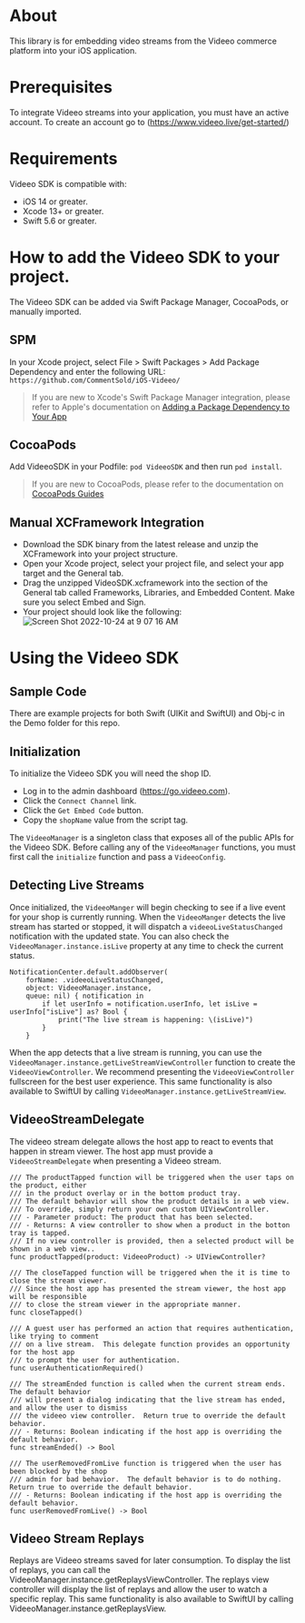 # About

This library is for embedding video streams from the Videeo commerce platform into your iOS application.

# Prerequisites

To integrate Videeo streams into your application, you must have an active account. To create an account go to (https://www.videeo.live/get-started/)

# Requirements

Videeo SDK is compatible with:

- iOS 14 or greater.
- Xcode 13+ or greater.
- Swift 5.6 or greater.

# How to add the Videeo SDK to your project.

The Videeo SDK can be added via Swift Package Manager, CocoaPods, or manually imported.

## SPM

In your Xcode project, select File > Swift Packages > Add Package Dependency and enter the following URL: 
`https://github.com/CommentSold/iOS-Videeo/`

> If you are new to Xcode's Swift Package Manager integration, please refer to Apple's documentation on
> [Adding a Package Dependency to Your App](https://developer.apple.com/documentation/xcode/adding_package_dependencies_to_your_app)

## CocoaPods

Add VideeoSDK in your Podfile: `pod VideeoSDK` and then run `pod install`.

> If you are new to CocoaPods, please refer to the documentation on
> [CocoaPods Guides](https://guides.cocoapods.org)

## Manual XCFramework Integration

- Download the SDK binary from the latest release and unzip the XCFramework into your project structure.
- Open your Xcode project, select your project file, and select your app target and the General tab.
- Drag the unzipped VideoSDK.xcframework into the section of the General tab called Frameworks, Libraries, and Embedded Content. Make sure you select Embed and Sign.
- Your project should look like the following:
![Screen Shot 2022-10-24 at 9 07 16 AM](https://user-images.githubusercontent.com/1322203/197532729-c3d23bd0-912a-4b01-88ab-1dd1bcaba7ee.png)

# Using the Videeo SDK

## Sample Code

There are example projects for both Swift (UIKit and SwiftUI) and Obj-c in the Demo folder for this repo.

## Initialization

To initialize the Videeo SDK you will need the shop ID.
- Log in to the admin dashboard (https://go.videeo.com).
- Click the `Connect Channel` link.
- Click the `Get Embed Code` button.  
- Copy the `shopName` value from the script tag.

The `VideeoManager` is a singleton class that exposes all of the public APIs for the Videeo SDK. Before calling any of the `VideeoManager` functions, you must first call the `initialize` function and pass a `VideeoConfig`.

## Detecting Live Streams

Once initialized, the `VideeoManger` will begin checking to see if a live event for your shop is currently running. When the `VideeoManger` detects the live stream has started or stopped, it will dispatch a `videeoLiveStatusChanged` notification with the updated state. You can also check the `VideeoManager.instance.isLive` property at any time to check the current status.
```
NotificationCenter.default.addObserver(
	forName: .videeoLiveStatusChanged,
	object: VideeoManager.instance,
	queue: nil) { notification in
		if let userInfo = notification.userInfo, let isLive = userInfo["isLive"] as? Bool {
			print("The live stream is happening: \(isLive)")
		}
	}
```

When the app detects that a live stream is running, you can use the `VideeoManager.instance.getLiveStreamViewController` function to create the `VideeoViewController`. We recommend presenting the `VideeoViewController` fullscreen for the best user experience. This same functionality is also available to SwiftUI by calling `VideeoManager.instance.getLiveStreamView`.

## VideeoStreamDelegate

The videeo stream delegate allows the host app to react to events that happen in stream viewer. The host app must provide a `VideeoStreamDelegate` when presenting a Videeo stream.
```
/// The productTapped function will be triggered when the user taps on the product, either
/// in the product overlay or in the bottom product tray.
/// The default behavior will show the product details in a web view.
/// To override, simply return your own custom UIViewController.
/// - Parameter product: The product that has been selected.
/// - Returns: A view controller to show when a product in the botton tray is tapped.
/// If no view controller is provided, then a selected product will be shown in a web view..
func productTapped(product: VideeoProduct) -> UIViewController?

/// The closeTapped function will be triggered when the it is time to close the stream viewer.
/// Since the host app has presented the stream viewer, the host app will be responsible
/// to close the stream viewer in the appropriate manner.
func closeTapped()

/// A guest user has performed an action that requires authentication, like trying to comment
/// on a live stream.  This delegate function provides an opportunity for the host app
/// to prompt the user for authentication.
func userAuthenticationRequired()

/// The streamEnded function is called when the current stream ends.  The default behavior
/// will present a dialog indicating that the live stream has ended, and allow the user to dismiss
/// the videeo view controller.  Return true to override the default behavior.
/// - Returns: Boolean indicating if the host app is overriding the default behavior.
func streamEnded() -> Bool

/// The userRemovedFromLive function is triggered when the user has been blocked by the shop
/// admin for bad behavior.  The default behavior is to do nothing.  Return true to override the default behavior.
/// - Returns: Boolean indicating if the host app is overriding the default behavior.
func userRemovedFromLive() -> Bool
```

## Videeo Stream Replays

Replays are Videeo streams saved for later consumption. To display the list of replays, you can call the VideeoManager.instance.getReplaysViewController. The replays view controller will display the list of replays and allow the user to watch a specific replay. This same functionality is also available to SwiftUI by calling VideeoManager.instance.getReplaysView.
